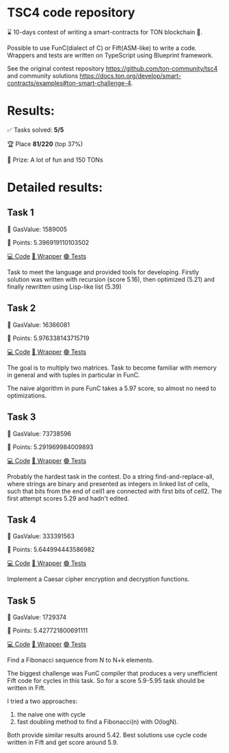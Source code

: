 # TSC4 code repository

⌛ 10-days contest of writing a smart-contracts for TON blockchain 💎.

Possible to use FunC(dialect of C) or Fift(ASM-like) to write a code. Wrappers and tests are written on TypeScript using Blueprint framework.

See the original contest repository https://github.com/ton-community/tsc4 and community solutions https://docs.ton.org/develop/smart-contracts/examples#ton-smart-challenge-4.


# Results:

✅ Tasks solved: **5/5** 

🏆 Place **81/220** (top 37%)

💎 Prize: A lot of fun and 150 TONs

# Detailed results:

## Task 1
🚀 GasValue: 1589005

💯 Points: 5.396919110103502

[💻 Code](contracts/1.fc) [🌯 Wrapper](wrappers/Task1.fc) [🟢 Tests](tests/Task1.spec.ts)

Task to meet the language and provided tools for developing. Firstly solution was written with recursion (score 5.16), then optimized (5.21) and finally rewritten using Lisp-like list (5.39)

## Task 2
🚀 GasValue: 16366081

💯 Points: 5.976338143715719

[💻 Code](contracts/2.fc) [🌯 Wrapper](wrappers/Task2.fc) [🟢 Tests](tests/Task2.spec.ts)

The goal is to multiply two matrices. Task to become familiar with memory in general and with tuples in particular in FunC.

The naive algorithm in pure FunC takes a 5.97 score, so almost no need to optimizations.


## Task 3
🚀 GasValue: 73738596

💯 Points: 5.291969984009893

[💻 Code](contracts/3.fc) [🌯 Wrapper](wrappers/Task3.fc) [🟢 Tests](tests/Task3.spec.ts)

Probably the hardest task in the contest. Do a string find-and-replace-all, where strings are binary and presented as integers in linked list of cells, such that bits from the end of cell1 are connected with first bits of cell2.
The first attempt scores 5.29 and hadn't edited.


## Task 4
🚀 GasValue: 333391563

💯 Points: 5.644994443586982

[💻 Code](contracts/4.fc) [🌯 Wrapper](wrappers/Task4.fc) [🟢 Tests](tests/Task4.spec.ts)

Implement a Caesar cipher encryption and decryption functions.



## Task 5
🚀 GasValue: 1729374

💯 Points: 5.427721800691111

[💻 Code](contracts/5.fc) [🌯 Wrapper](wrappers/Task5.fc) [🟢 Tests](tests/Task5.spec.ts)

Find a Fibonacci sequence from N to N+k elements.

The biggest challenge was FunC compiler that produces a very unefficient Fift code for cycles in this task. So for a score 5.9-5.95 task should be written in Fift.

I tried a two approaches: 

1. the naive one with cycle
2. fast doubling method to find a Fibonacci(n) with O(logN).
  
Both provide similar results around 5.42. Best solutions use cycle code written in Fift and get score around 5.9.
